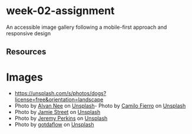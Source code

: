 # week-02-assignment

An accessible image gallery following a mobile-first approach and responsive design

## Resources

# Images

- https://unsplash.com/s/photos/dogs?license=free&orientation=landscape
- Photo by <a href="https://unsplash.com/@alvannee?utm_content=creditCopyText&utm_medium=referral&utm_source=unsplash">Alvan Nee</a> on <a href="https://unsplash.com/photos/two-brown-and-white-dogs-running-dirt-road-during-daytime-T-0EW-SEbsE?utm_content=creditCopyText&utm_medium=referral&utm_source=unsplash">Unsplash</a>- Photo by <a href="https://unsplash.com/@camilofierro14?utm_content=creditCopyText&utm_medium=referral&utm_source=unsplash">Camilo Fierro</a> on <a href="https://unsplash.com/photos/two-white-and-brown-dogs-z7rcwqCi77s?utm_content=creditCopyText&utm_medium=referral&utm_source=unsplash">Unsplash</a>
- Photo by <a href="https://unsplash.com/@jamie452?utm_content=creditCopyText&utm_medium=referral&utm_source=unsplash">Jamie Street</a> on <a href="https://unsplash.com/photos/black-framed-eyeglasses-MoDcnVRN5JU?utm_content=creditCopyText&utm_medium=referral&utm_source=unsplash">Unsplash</a>
- Photo by <a href="https://unsplash.com/@jeremyperkins?utm_content=creditCopyText&utm_medium=referral&utm_source=unsplash">Jeremy Perkins</a> on <a href="https://unsplash.com/photos/two-black-dogs-swimming-ynM02vz5raA?utm_content=creditCopyText&utm_medium=referral&utm_source=unsplash">Unsplash</a>
- Photo by <a href="https://unsplash.com/@gettagottaflow?utm_content=creditCopyText&utm_medium=referral&utm_source=unsplash">gotdaflow</a> on <a href="https://unsplash.com/photos/two-white-and-tan-dogs-P8_RmeffU-w?utm_content=creditCopyText&utm_medium=referral&utm_source=unsplash">Unsplash</a>
